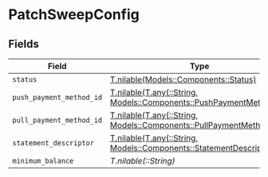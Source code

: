 # PatchSweepConfig


## Fields

| Field                                                                                                                  | Type                                                                                                                   | Required                                                                                                               | Description                                                                                                            |
| ---------------------------------------------------------------------------------------------------------------------- | ---------------------------------------------------------------------------------------------------------------------- | ---------------------------------------------------------------------------------------------------------------------- | ---------------------------------------------------------------------------------------------------------------------- |
| `status`                                                                                                               | [T.nilable(Models::Components::Status)](../../models/shared/status.md)                                                 | :heavy_minus_sign:                                                                                                     | N/A                                                                                                                    |
| `push_payment_method_id`                                                                                               | [T.nilable(T.any(::String, Models::Components::PushPaymentMethodID))](../../models/shared/pushpaymentmethodidunion.md) | :heavy_minus_sign:                                                                                                     | N/A                                                                                                                    |
| `pull_payment_method_id`                                                                                               | [T.nilable(T.any(::String, Models::Components::PullPaymentMethodID))](../../models/shared/pullpaymentmethodidunion.md) | :heavy_minus_sign:                                                                                                     | N/A                                                                                                                    |
| `statement_descriptor`                                                                                                 | [T.nilable(T.any(::String, Models::Components::StatementDescriptor))](../../models/shared/statementdescriptorunion.md) | :heavy_minus_sign:                                                                                                     | N/A                                                                                                                    |
| `minimum_balance`                                                                                                      | *T.nilable(::String)*                                                                                                  | :heavy_minus_sign:                                                                                                     | N/A                                                                                                                    |